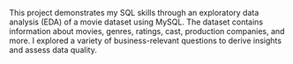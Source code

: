 This project demonstrates my SQL skills through an exploratory data analysis (EDA) of a movie dataset using MySQL. The dataset contains information about movies, genres, ratings, cast, production companies, and more. I explored a variety of business-relevant questions to derive insights and assess data quality.
